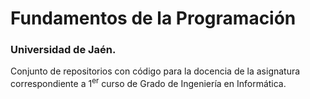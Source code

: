 # Fundamentos de la Programación
### Universidad de Jaén.

Conjunto de repositorios con código para la docencia de la asignatura correspondiente a 1<sup>er</sup> curso de Grado de Ingeniería en Informática.
